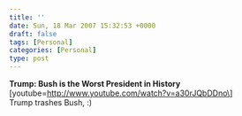 ```yaml
---
title: ''
date: Sun, 18 Mar 2007 15:32:53 +0000
draft: false
tags: [Personal]
categories: [Personal]
type: post
---
```


**Trump: Bush is the Worst President in History** \[youtube=http://www.youtube.com/watch?v=a30rJQbDDno\]  
Trump trashes Bush, :)